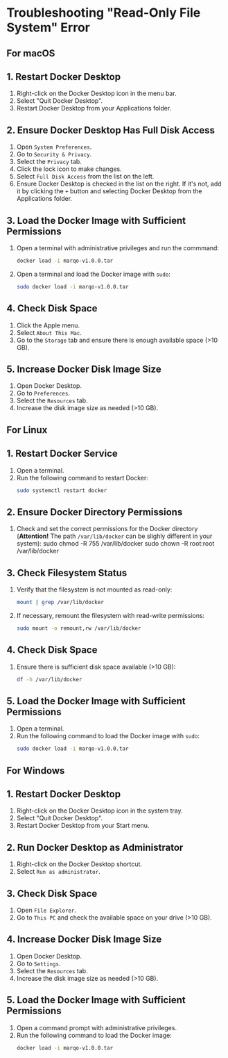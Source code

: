 # Troubleshooting "Read-Only File System" Error

## For macOS
## 1. Restart Docker Desktop
1. Right-click on the Docker Desktop icon in the menu bar.
2. Select "Quit Docker Desktop".
3. Restart Docker Desktop from your Applications folder.

## 2. Ensure Docker Desktop Has Full Disk Access
1. Open `System Preferences`.
2. Go to `Security & Privacy`.
3. Select the `Privacy` tab.
4. Click the lock icon to make changes.
5. Select `Full Disk Access` from the list on the left.
6. Ensure Docker Desktop is checked in the list on the right. If it's not, add it by clicking the `+` button and selecting Docker Desktop from the Applications folder.

## 3. Load the Docker Image with Sufficient Permissions
1. Open a terminal with administrative privileges and run the commmand:
   ```sh
   docker load -i marqo-v1.0.0.tar
   ```
2. Open a terminal and load the Docker image with `sudo`:
   ```sh
   sudo docker load -i marqo-v1.0.0.tar
   ```
   
## 4. Check Disk Space
1. Click the Apple menu.
2. Select `About This Mac`.
3. Go to the `Storage` tab and ensure there is enough available space (>10 GB).

## 5. Increase Docker Disk Image Size
1. Open Docker Desktop.
2. Go to `Preferences`.
3. Select the `Resources` tab.
4. Increase the disk image size as needed (>10 GB).

## For Linux
## 1. Restart Docker Service
1. Open a terminal.
2. Run the following command to restart Docker:
   ```sh
   sudo systemctl restart docker
   ```
   
## 2. Ensure Docker Directory Permissions
1. Check and set the correct permissions for the Docker directory (**Attention!** The path `/var/lib/docker` can be slighly different in your system):
sudo chmod -R 755 /var/lib/docker
sudo chown -R root:root /var/lib/docker

## 3. Check Filesystem Status
1. Verify that the filesystem is not mounted as read-only:
   ```sh
   mount | grep /var/lib/docker
   ```
2. If necessary, remount the filesystem with read-write permissions:
   ```sh
   sudo mount -o remount,rw /var/lib/docker
   ```

## 4. Check Disk Space
1. Ensure there is sufficient disk space available (>10 GB):
   ```sh
   df -h /var/lib/docker
   ```

## 5. Load the Docker Image with Sufficient Permissions
1. Open a terminal.
2. Run the following command to load the Docker image with `sudo`:
   ```sh
   sudo docker load -i marqo-v1.0.0.tar
   ```

## For Windows
## 1. Restart Docker Desktop
1. Right-click on the Docker Desktop icon in the system tray.
2. Select "Quit Docker Desktop".
3. Restart Docker Desktop from your Start menu.

## 2. Run Docker Desktop as Administrator
1. Right-click on the Docker Desktop shortcut.
2. Select `Run as administrator`.

## 3. Check Disk Space
1. Open `File Explorer`.
2. Go to `This PC` and check the available space on your drive (>10 GB).

## 4. Increase Docker Disk Image Size
1. Open Docker Desktop.
2. Go to `Settings`.
3. Select the `Resources` tab.
4. Increase the disk image size as needed (>10 GB).

## 5. Load the Docker Image with Sufficient Permissions
1. Open a command prompt with administrative privileges.
2. Run the following command to load the Docker image:
   ```sh
   docker load -i marqo-v1.0.0.tar
   ```
